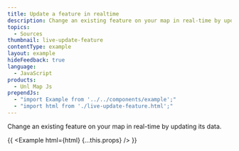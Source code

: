 ```yaml
---
title: Update a feature in realtime
description: Change an existing feature on your map in real-time by updating its data.
topics:
  - Sources
thumbnail: live-update-feature
contentType: example
layout: example
hideFeedback: true
language:
  - JavaScript
products:
  - Unl Map Js
prependJs:
  - "import Example from '../../components/example';"
  - "import html from './live-update-feature.html';"
---
```


Change an existing feature on your map in real-time by updating its data.

{{ <Example html={html} {...this.props} /> }}
